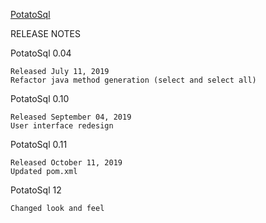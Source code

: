 [PotatoSql](https://x-jrga.github.io/potatosql "PotatoSql: Learning Software for Database Design")

RELEASE NOTES

PotatoSql 0.04

    Released July 11, 2019
    Refactor java method generation (select and select all) 
 
PotatoSql 0.10

    Released September 04, 2019
    User interface redesign 

PotatoSql 0.11

    Released October 11, 2019
    Updated pom.xml
    
PotatoSql 12

    Changed look and feel
     
